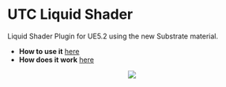 # UTC Liquid Shader

Liquid Shader Plugin for UE5.2 using the new Substrate material.

* **How to use it** [here](https://github.com/UniversalToolCompiler/UTC_LiquidShader/wiki/UE5-Dynamic-Liquid-Shader:-Tutorial)
* **How does it work** [here](https://github.com/UniversalToolCompiler/UTC_LiquidShader/wiki/UE5-Dynamic-Liquid-Shader:-Technical-Breakdown)

<p align="center">
<img src="https://github.com/UniversalToolCompiler/UTC_LiquidShader/blob/b30f104de9c1c71991c728b72e40451d9a6531c0/OutContent/Gifs/LiquidShaderBottle.gif">
</p>
